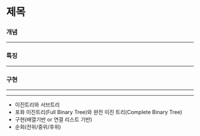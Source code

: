 # 제목

### 개념

---



### 특징

---



### 구현

---



---

- 이진트리와 서브트리
- 포화 이진트리(Full Binary Tree)와 완전 이진 트리(Complete Binary Tree)
- 구현(배열기반 or 연결 리스트 기반)
- 순회(전위/중위/후위)